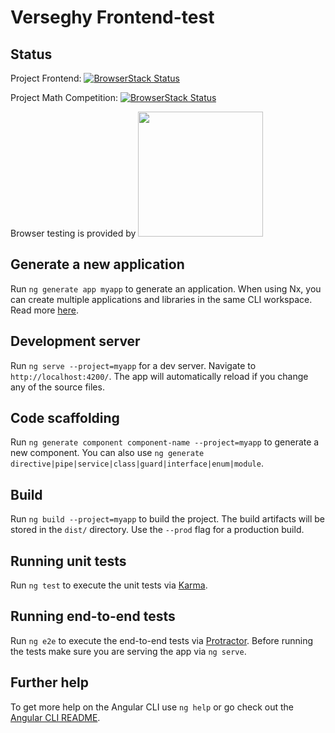# Verseghy Frontend-test

## Status

Project Frontend: [![BrowserStack Status](https://automate.browserstack.com/badge.svg?badge_key=UUd3SW5kUFpEbW9ya1NRZGRwRm1aL3p2L1UxSHdMN3RmUUkwRkZYdzU1cz0tLWxNVk9jVHdSbUdTQ0dPZEFJeW5hU0E9PQ==--d6ba13a5cfc0832253f3bf00402fda1b38f98c66)](https://automate.browserstack.com/public-build/UUd3SW5kUFpEbW9ya1NRZGRwRm1aL3p2L1UxSHdMN3RmUUkwRkZYdzU1cz0tLWxNVk9jVHdSbUdTQ0dPZEFJeW5hU0E9PQ==--d6ba13a5cfc0832253f3bf00402fda1b38f98c66)

Project Math Competition: [![BrowserStack Status](https://automate.browserstack.com/badge.svg?badge_key=N3hiT08xL2xzUW5KYmxyaXp5SFlZSVpOYnVEQi9FUjJKTHRDOEk0bHZtQT0tLTVPdWJsUzIwSjJFd1prRWxydFI2ZFE9PQ==--b0235580637c9ad5227650e8bcf944ae74256f43)](https://automate.browserstack.com/public-build/N3hiT08xL2xzUW5KYmxyaXp5SFlZSVpOYnVEQi9FUjJKTHRDOEk0bHZtQT0tLTVPdWJsUzIwSjJFd1prRWxydFI2ZFE9PQ==--b0235580637c9ad5227650e8bcf944ae74256f43)

Browser testing is provided by <a href="https://www.browserstack.com"><img width="200px" src="https://beta.verseghy-gimnazium.net/assets/svg/Browserstack-logo.svg" alt=""/></a>

## Generate a new application

Run `ng generate app myapp` to generate an application. When using Nx, you can create multiple applications and libraries in the same CLI workspace. Read more [here](http://nrwl.io/nx).

## Development server

Run `ng serve --project=myapp` for a dev server. Navigate to `http://localhost:4200/`. The app will automatically reload if you change any of the source files.

## Code scaffolding

Run `ng generate component component-name --project=myapp` to generate a new component. You can also use `ng generate directive|pipe|service|class|guard|interface|enum|module`.

## Build

Run `ng build --project=myapp` to build the project. The build artifacts will be stored in the `dist/` directory. Use the `--prod` flag for a production build.

## Running unit tests

Run `ng test` to execute the unit tests via [Karma](https://karma-runner.github.io).

## Running end-to-end tests

Run `ng e2e` to execute the end-to-end tests via [Protractor](http://www.protractortest.org/).
Before running the tests make sure you are serving the app via `ng serve`.

## Further help

To get more help on the Angular CLI use `ng help` or go check out the [Angular CLI README](https://github.com/angular/angular-cli/blob/master/README.md).
